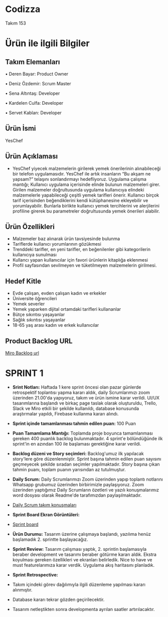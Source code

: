 # Codizza 

Takım 153

# Ürün ile ilgili Bilgiler

## Takım Elemanları

•	Deren Bayar: Product Owner

•	Deniz Özdemir: Scrum Master

•	Sena Altıntaş: Developer

•	Kardelen Culfa: Developer

•	Servet Kablan: Developer


## Ürün İsmi 

YesChef

## Ürün Açıklaması

- YesChef yiyecek malzemelerin girilerek yemek önerilerinin alınabileceği bir telefon uygulamasıdır. YesChef ile artık insanların “Bu akşam ne yapsam?” telaşını sonlandırmayı hedefliyoruz. 
Uygulama çalışma mantığı;
Kullanıcı uygulama içerisinde elinde bulunun malzemeleri girer. Girilen malzemeler doğrultusunda uygulama kullanıcıya elindeki malzemelerle yapabileceği çeşitli yemek tarifleri önerir. Kullanıcı birçok tarif içerisinden beğendiklerini kendi kütüphanesine ekleyebilir ve yorumlayabilir.
Bunlarla birlikte kullanıcı yemek tercihlerini ve alerjilerini profiline girerek bu parametreler doğrultusunda yemek önerileri alabilir. 

## Ürün Özellikleri

- Malzemeler baz alınarak ürün tavsiyesinde bulunma
- Tariflerde kullanıcı yorumlarının gözükmesi
- Trenddeki tarifler, en yeni tarifler, en beğenilenler gibi kategorilerin kullanıcıya sunulması
- Kullancı yapan kullanıcılar için favori ürünlerin kitaplığa eklenmesi
- Profil sayfasından sevilmeyen ve tüketilmeyen malzemelerin girilmesi.

## Hedef Kitle

-	Evde çalışan, evden çalışan kadın ve erkekler
-	Üniversite öğrencileri
-	Yemek severler
-	Yemek yaparken dijital ortamdaki tarifleri kullananlar
-	Bütçe sıkıntısı yaşayanlar
-	Sağlık sıkıntısı yaşayanlar
-	18-65 yaş arası kadın ve erkek kullanıcılar

## Product Backlog URL

[Miro Backlog url](https://miro.com/app/board/uXjVO2pKJO4=/?share_link_id=159117369316)

# SPRINT 1 

- **Srint Notları:** Haftada 1 kere sprint öncesi olan pazar günlerde retrospektif toplantısı yapma kararı aldık, daily Scrumlarımızı zoom üzerinden 21.00'da yapıyoruz, takım ve ürün ismine karar verildi. UI/UX tasarımlarına başlandı ve birkaç page taslak olarak oluşturuldu, Trello, Slack ve Miro etkili bir şekilde kullanıldı, database konusunda araştırmalar yapıldı, Firebase kullanma kararı alındı.

- **Sprint içinde tamamlanması tahmin edilen puan:** 100 Puan

- **Puan Tamamlama Mantığı:** Toplamda proje boyunca tamamlanması gereken 400 puanlık backlog bulunmaktadır. 4 sprint'e bölündüğünde ilk sprint'in en azından 100 ile başlaması gerektiğine karar verildi.

- **Backlog düzeni ve Story seçimleri:** Backlog'umuz ilk yapılacak story'lere göre düzenlenmiştir. Sprint başına tahmin edilen puan sayısını geçmeyecek şekilde sıradan seçimler yapılmaktadır. Story başına çıkan tahmin puanı, toplam puanın yarısından az tutulmuştur.

- **Daily Scrum:** Daily Scrumlarımızı Zoom üzerinden yapıp toplantı notlarını Whatsapp grubumuz üzerinden birbirimizle paylaşıyoruz. Zoom üzerinden yaptığımız Daily Scrumların özetleri ve yazılı konuşmalarımız word dosyası olarak Readme'de tarafımızdan paylaşılmaktadır. 
- [Daily Scrum takım konuşmaları](https://docs.google.com/document/d/1MjC2zzzFxIz6fqEhBm4Auy5WAGYb8mrbPZ1_g7tMk5k/edit?usp=sharing)

- **Sprint Board Ekran Görüntüleri:** 
- [Sprint board ](https://docs.google.com/document/d/1TW5eTl2mahkkCCRqxlULGxKZIL1Cl2MrN1K9qBabNp4/edit?usp=sharing)

- **Ürün Durumu:** Tasarım üzerine çalışmaya başlandı, yazılıma henüz başlamadık 2. sprintte başlayacağız.

- **Sprint Review:** Tasarım çalışması yaptık, 2. sprintin başlamasıyla beraber development ve tasarımı beraber götürme kararı aldık. Ekstra koyulması gereken özellikleri ve ekranları belirledik. Nice to have ve must featurelarımıza karar verdik. Uygulama akış haritasını planladık.

- **Sprint Retrospective:** 
- Takım içindeki görev dağılımıyla ilgili düzenleme yapılması kararı alınmıştır.
- Database kararı tekrar gözden geçirilecektir.
- Tasarım netleştikten sonra developmenta ayrılan saatler artırılacaktır.









